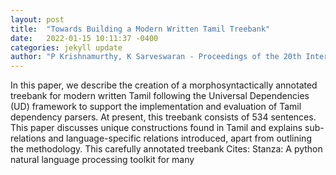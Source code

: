 ```yaml
---
layout: post
title:  "Towards Building a Modern Written Tamil Treebank"
date:   2022-01-15 10:11:37 -0400
categories: jekyll update
author: "P Krishnamurthy, K Sarveswaran - Proceedings of the 20th International Workshop on , 2021"
---
```

In this paper, we describe the creation of a morphosyntactically annotated treebank for modern written Tamil following the Universal Dependencies (UD) framework to support the implementation and evaluation of Tamil dependency parsers. At present, this treebank consists of 534 sentences. This paper discusses unique constructions found in Tamil and explains sub-relations and language-specific relations introduced, apart from outlining the methodology. This carefully annotated treebank Cites: Stanza: A python natural language processing toolkit for many